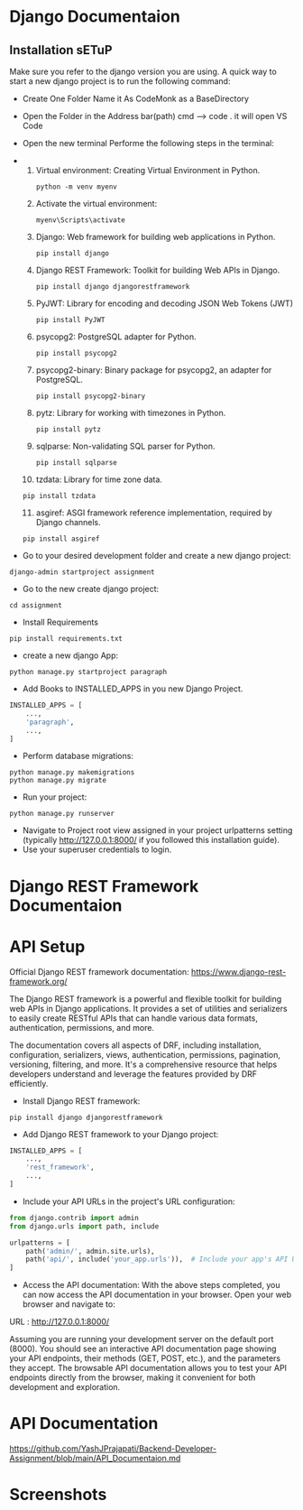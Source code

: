 # Django Documentaion

## Installation sETuP

Make sure you refer to the django version you are using. A quick way to start a new django project is to run the
following command:
* Create One Folder Name it As CodeMonk as a BaseDirectory
* Open the Folder in the Address bar(path) cmd --> code . it will open VS Code
* Open the new terminal Performe the following steps in the terminal:
* 1. Virtual environment: Creating Virtual Environment in Python.
     ```shell
     python -m venv myenv
     ```
  2. Activate the virtual environment:
     ```shell
     myenv\Scripts\activate
     ```
  3. Django: Web framework for building web applications in Python.
     ```shell
     pip install django
     ```
  4. Django REST Framework: Toolkit for building Web APIs in Django.
     ```shell
     pip install django djangorestframework
     ```
  5. PyJWT: Library for encoding and decoding JSON Web Tokens (JWT)
     ```shell
     pip install PyJWT
     ```
  6. psycopg2: PostgreSQL adapter for Python.
     ```shell
     pip install psycopg2
     ```
  7. psycopg2-binary: Binary package for psycopg2, an adapter for PostgreSQL.
     ```shell
     pip install psycopg2-binary
     ```
  8. pytz: Library for working with timezones in Python.
     ```shell
     pip install pytz
     ```
  9. sqlparse: Non-validating SQL parser for Python.
     ```shell
     pip install sqlparse
     ```
  10. tzdata: Library for time zone data.
     ```shell
     pip install tzdata
     ```
  11. asgiref: ASGI framework reference implementation, required by Django channels.
     ```shell
     pip install asgiref
     ```

* Go to your desired development folder and create a new django project:

```shell
django-admin startproject assignment
```

* Go to the new create django project:

```shell
cd assignment
```



* Install  Requirements

```shell script
pip install requirements.txt
```

* create a new django App:

```shell
python manage.py startproject paragraph
```

* Add Books to INSTALLED_APPS in you new Django Project.

```python
INSTALLED_APPS = [
    ...,
    'paragraph',
    ...,
]
```

* Perform database migrations:

```shell
python manage.py makemigrations
python manage.py migrate
```

* Run your project:

```shell
python manage.py runserver
```

* Navigate to Project root view assigned in your project urlpatterns setting (typically http://127.0.0.1:8000/
if you followed this installation guide).
* Use your superuser credentials to login.


# Django REST Framework Documentaion

# API Setup

Official Django REST framework documentation: https://www.django-rest-framework.org/

The Django REST framework is a powerful and flexible toolkit for building web APIs in Django applications. It provides a set of utilities and serializers to easily create RESTful APIs that can handle various data formats, authentication, permissions, and more.

The documentation covers all aspects of DRF, including installation, configuration, serializers, views, authentication, permissions, pagination, versioning, filtering, and more. It's a comprehensive resource that helps developers understand and leverage the features provided by DRF efficiently.

* Install Django REST framework:

```shell
pip install django djangorestframework
```

* Add Django REST framework to your Django project:

```python
INSTALLED_APPS = [
    ...,
    'rest_framework',
    ...,
]
```

* Include your API URLs in the project's URL configuration:

```python
from django.contrib import admin
from django.urls import path, include

urlpatterns = [
    path('admin/', admin.site.urls),
    path('api/', include('your_app.urls')),  # Include your app's API URLs
]
```



* Access the API documentation:
    With the above steps completed, you can now access the API documentation in your browser. Open your web browser and navigate to:

URL :   http://127.0.0.1:8000/


Assuming you are running your development server on the default port (8000).
You should see an interactive API documentation page showing your API endpoints, their methods (GET, POST, etc.), and the parameters they accept. The browsable API documentation allows you to test your API endpoints directly from the browser, making it convenient for both development and exploration.

# API Documentation
https://github.com/YashJPrajapati/Backend-Developer-Assignment/blob/main/API_Documentaion.md

# Screenshots
